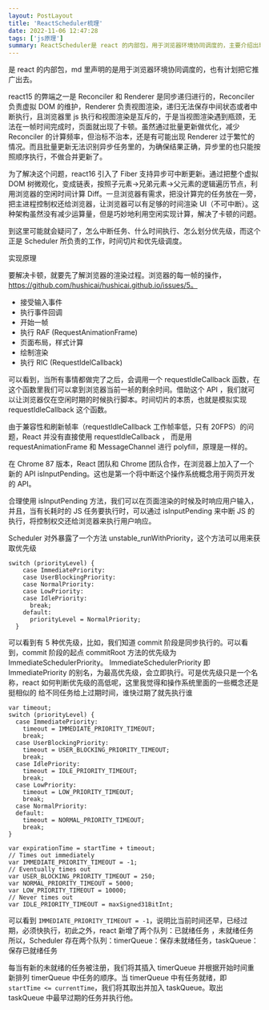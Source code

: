 ```yaml
---
layout: PostLayout
title: 'ReactScheduler梳理'
date: 2022-11-06 12:47:28
tags: ['js原理']
summary: ReactScheduler是 react 的内部包，用于浏览器环境协同调度的，主要介绍出现的背景，以及解决的问题，和基本的设计思路。
---
```


是 react 的内部包，md 里声明的是用于浏览器环境协同调度的，也有计划把它推广出去。

react15 的弊端之一是 Reconciler 和 Renderer 是同步递归进行的，Reconciler 负责虚拟 DOM 的维护，Renderer 负责视图渲染，递归无法保存中间状态或者中断执行，且浏览器里 js 执行和视图渲染是互斥的，于是当视图渲染遇到瓶颈，无法在一帧时间完成时，页面就出现了卡顿。虽然通过批量更新做优化，减少 Reconciler 的计算频率，但治标不治本，还是有可能出现 Renderer 过于繁忙的情况。而且批量更新无法识别异步任务里的，为确保结果正确，异步里的也只能按照顺序执行，不做合并更新了。

为了解决这个问题，react16 引入了 Fiber 支持异步可中断更新。通过把整个虚拟 DOM 树微观化，变成链表，按照子元素->兄弟元素->父元素的逻辑遍历节点，利用浏览器的空闲时间计算 Diff。一旦浏览器有需求，把没计算完的任务放在一旁，把主进程控制权还给浏览器，让浏览器可以有足够的时间渲染 UI（不可中断）。这种架构虽然没有减少运算量，但是巧妙地利用空闲实现计算，解决了卡顿的问题。

到这里可能就会疑问了，怎么中断任务、什么时间执行、怎么划分优先级，而这个正是 Scheduler 所负责的工作，时间切片和优先级调度。

实现原理

要解决卡顿，就要先了解浏览器的渲染过程。浏览器的每一帧的操作，https://github.com/hushicai/hushicai.github.io/issues/5。

- 接受输入事件
- 执行事件回调
- 开始一帧
- 执行 RAF (RequestAnimationFrame)
- 页面布局，样式计算
- 绘制渲染
- 执行 RIC (RequestIdelCallback)

可以看到，当所有事情都做完了之后，会调用一个 requestIdleCallback 函数，在这个函数里我们可以拿到浏览器当前一祯的剩余时间。借助这个 API ，我们就可以让浏览器仅在空闲时期的时候执行脚本。时间切片的本质，也就是模拟实现 requestIdleCallback 这个函数。

由于兼容性和刷新帧率（requestIdleCallback 工作帧率低，只有 20FPS）的问题，React 并没有直接使用 requestIdleCallback ， 而是用 requestAnimationFrame 和 MessageChannel 进行 polyfill，原理是一样的。

在 Chrome 87 版本，React 团队和 Chrome 团队合作，在浏览器上加入了一个新的 API isInputPending。这也是第一个将中断这个操作系统概念用于网页开发的 API。

合理使用 isInputPending 方法，我们可以在页面渲染的时候及时响应用户输入，并且，当有长耗时的 JS 任务要执行时，可以通过 isInputPending 来中断 JS 的执行，将控制权交还给浏览器来执行用户响应。

Scheduler 对外暴露了一个方法 unstable_runWithPriority，这个方法可以用来获取优先级

```
switch (priorityLevel) {
    case ImmediatePriority:
    case UserBlockingPriority:
    case NormalPriority:
    case LowPriority:
    case IdlePriority:
      break;
    default:
      priorityLevel = NormalPriority;
  }
```

可以看到有 5 种优先级，比如，我们知道 commit 阶段是同步执行的。可以看到，commit 阶段的起点 commitRoot 方法的优先级为 ImmediateSchedulerPriority。
ImmediateSchedulerPriority 即 ImmediatePriority 的别名，为最高优先级，会立即执行。可是优先级只是一个名称，react 如何判断优先级的高低呢，这里我觉得和操作系统里面的一些概念还是挺相似的
给不同任务给上过期时间，谁快过期了就先执行谁

```
var timeout;
switch (priorityLevel) {
  case ImmediatePriority:
    timeout = IMMEDIATE_PRIORITY_TIMEOUT;
    break;
  case UserBlockingPriority:
    timeout = USER_BLOCKING_PRIORITY_TIMEOUT;
    break;
  case IdlePriority:
    timeout = IDLE_PRIORITY_TIMEOUT;
    break;
  case LowPriority:
    timeout = LOW_PRIORITY_TIMEOUT;
    break;
  case NormalPriority:
  default:
    timeout = NORMAL_PRIORITY_TIMEOUT;
    break;
}

var expirationTime = startTime + timeout;
// Times out immediately
var IMMEDIATE_PRIORITY_TIMEOUT = -1;
// Eventually times out
var USER_BLOCKING_PRIORITY_TIMEOUT = 250;
var NORMAL_PRIORITY_TIMEOUT = 5000;
var LOW_PRIORITY_TIMEOUT = 10000;
// Never times out
var IDLE_PRIORITY_TIMEOUT = maxSigned31BitInt;
```

可以看到 `IMMEDIATE_PRIORITY_TIMEOUT = -1`，说明比当前时间还早，已经过期，必须快执行，初此之外，react 新增了两个队列：已就绪任务 ，未就绪任务
所以，Scheduler 存在两个队列：timerQueue：保存未就绪任务，taskQueue：保存已就绪任务

每当有新的未就绪的任务被注册，我们将其插入 timerQueue 并根据开始时间重新排列 timerQueue 中任务的顺序。当 timerQueue 中有任务就绪，即 `startTime <= currentTime`，我们将其取出并加入 taskQueue。取出 taskQueue 中最早过期的任务并执行他。
